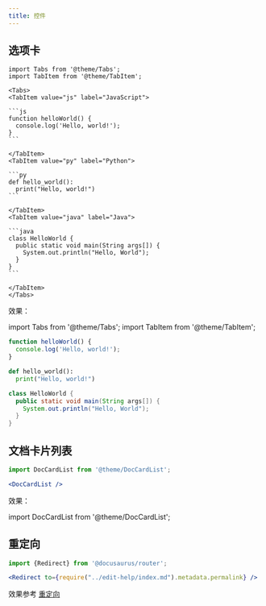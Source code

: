 ```yaml
---
title: 控件
---
```


## 选项卡

`````` tsx
import Tabs from '@theme/Tabs';
import TabItem from '@theme/TabItem';

<Tabs>
<TabItem value="js" label="JavaScript">

```js
function helloWorld() {
  console.log('Hello, world!');
}
```

</TabItem>
<TabItem value="py" label="Python">

```py
def hello_world():
  print("Hello, world!")
```

</TabItem>
<TabItem value="java" label="Java">

```java
class HelloWorld {
  public static void main(String args[]) {
    System.out.println("Hello, World");
  }
}
```

</TabItem>
</Tabs>
``````

效果：

import Tabs from '@theme/Tabs';
import TabItem from '@theme/TabItem';

<Tabs>
<TabItem value="js" label="JavaScript">

```js
function helloWorld() {
  console.log('Hello, world!');
}
```

</TabItem>
<TabItem value="py" label="Python">

```py
def hello_world():
  print("Hello, world!")
```

</TabItem>
<TabItem value="java" label="Java">

```java
class HelloWorld {
  public static void main(String args[]) {
    System.out.println("Hello, World");
  }
}
```

</TabItem>
</Tabs>

## 文档卡片列表

```jsx
import DocCardList from '@theme/DocCardList';

<DocCardList />
```

效果：

import DocCardList from '@theme/DocCardList';

<DocCardList />

## 重定向

```jsx
import {Redirect} from '@docusaurus/router';

<Redirect to={require("../edit-help/index.md").metadata.permalink} />
```

效果参考 [重定向](../../examples/redirect.md)